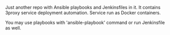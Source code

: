 Just another repo with Ansible playbooks and Jenkinsfiles in it. It contains 3proxy service deployment automation.
Service run as Docker containers.

You may use playbooks with 'ansible-playbook' command or run Jenkinsfile as well.

